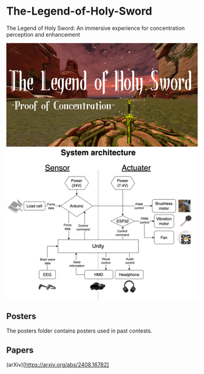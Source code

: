 # The-Legend-of-Holy-Sword
The Legend of Holy Sword: An immersive experience for concentration perception and enhancement

![Image of experience overview](images/The_Legend_of_holy_Sword_Proof_of_concentration.png)
![System configuration diagram](images/system_architecture.png)

## Posters
The posters folder contains posters used in past contests.

## Papers
(arXiv)[https://arxiv.org/abs/2408.16782]
